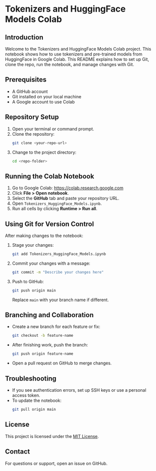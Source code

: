 # Tokenizers and HuggingFace Models Colab

## Introduction
Welcome to the Tokenizers and HuggingFace Models Colab project. This notebook shows how to use tokenizers and pre-trained models from HuggingFace in Google Colab. This README explains how to set up Git, clone the repo, run the notebook, and manage changes with Git.

## Prerequisites
- A GitHub account  
- Git installed on your local machine  
- A Google account to use Colab  

## Repository Setup
1. Open your terminal or command prompt.  
2. Clone the repository:  
   ```bash
   git clone <your-repo-url>
   ```  
3. Change to the project directory:  
   ```bash
   cd <repo-folder>
   ```  

## Running the Colab Notebook
1. Go to Google Colab: https://colab.research.google.com  
2. Click **File > Open notebook**.  
3. Select the **GitHub** tab and paste your repository URL.  
4. Open `Tokenizers_HuggingFace_Models.ipynb`.  
5. Run all cells by clicking **Runtime > Run all**.  

## Using Git for Version Control
After making changes to the notebook:
1. Stage your changes:  
   ```bash
   git add Tokenizers_HuggingFace_Models.ipynb
   ```  
2. Commit your changes with a message:  
   ```bash
   git commit -m "Describe your changes here"
   ```  
3. Push to GitHub:  
   ```bash
   git push origin main
   ```  
   Replace `main` with your branch name if different.

## Branching and Collaboration
- Create a new branch for each feature or fix:  
  ```bash
  git checkout -b feature-name
  ```  
- After finishing work, push the branch:  
  ```bash
  git push origin feature-name
  ```  
- Open a pull request on GitHub to merge changes.

## Troubleshooting
- If you see authentication errors, set up SSH keys or use a personal access token.  
- To update the notebook:  
  ```bash
  git pull origin main
  ```

## License
This project is licensed under the [MIT License](LICENSE).

## Contact
For questions or support, open an issue on GitHub.
